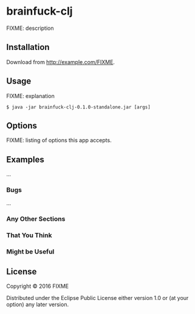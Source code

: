 # brainfuck-clj

FIXME: description

## Installation

Download from http://example.com/FIXME.

## Usage

FIXME: explanation

    $ java -jar brainfuck-clj-0.1.0-standalone.jar [args]

## Options

FIXME: listing of options this app accepts.

## Examples

...

### Bugs

...

### Any Other Sections
### That You Think
### Might be Useful

## License

Copyright © 2016 FIXME

Distributed under the Eclipse Public License either version 1.0 or (at
your option) any later version.
